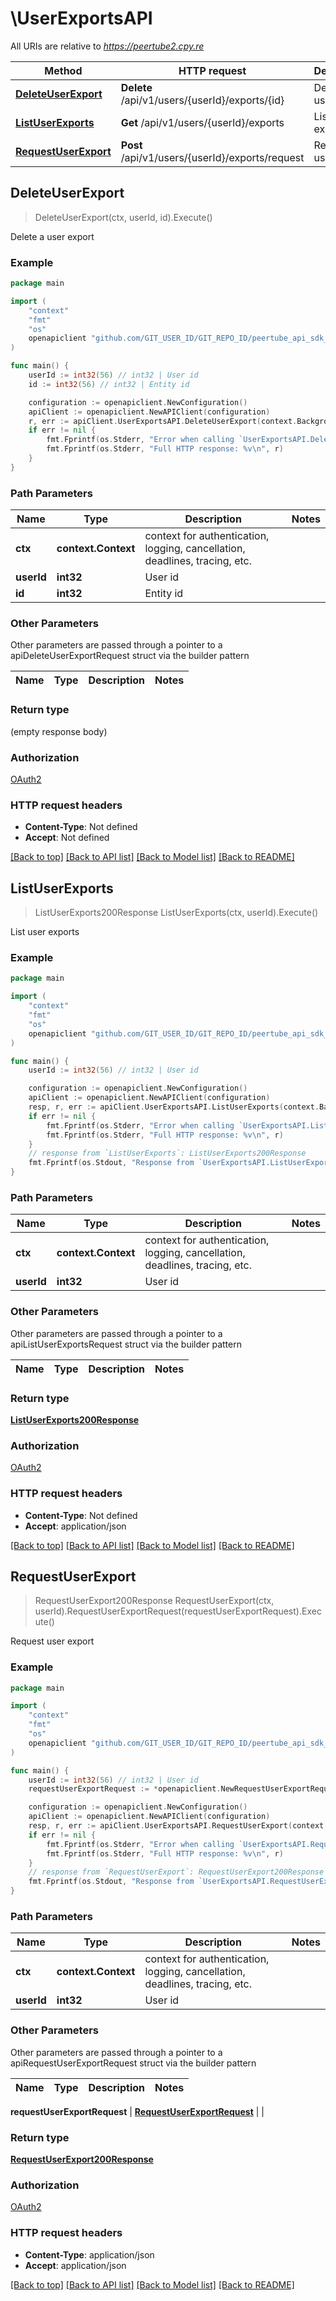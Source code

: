 # \UserExportsAPI

All URIs are relative to *https://peertube2.cpy.re*

Method | HTTP request | Description
------------- | ------------- | -------------
[**DeleteUserExport**](UserExportsAPI.md#DeleteUserExport) | **Delete** /api/v1/users/{userId}/exports/{id} | Delete a user export
[**ListUserExports**](UserExportsAPI.md#ListUserExports) | **Get** /api/v1/users/{userId}/exports | List user exports
[**RequestUserExport**](UserExportsAPI.md#RequestUserExport) | **Post** /api/v1/users/{userId}/exports/request | Request user export



## DeleteUserExport

> DeleteUserExport(ctx, userId, id).Execute()

Delete a user export



### Example

```go
package main

import (
	"context"
	"fmt"
	"os"
	openapiclient "github.com/GIT_USER_ID/GIT_REPO_ID/peertube_api_sdk_go"
)

func main() {
	userId := int32(56) // int32 | User id
	id := int32(56) // int32 | Entity id

	configuration := openapiclient.NewConfiguration()
	apiClient := openapiclient.NewAPIClient(configuration)
	r, err := apiClient.UserExportsAPI.DeleteUserExport(context.Background(), userId, id).Execute()
	if err != nil {
		fmt.Fprintf(os.Stderr, "Error when calling `UserExportsAPI.DeleteUserExport``: %v\n", err)
		fmt.Fprintf(os.Stderr, "Full HTTP response: %v\n", r)
	}
}
```

### Path Parameters


Name | Type | Description  | Notes
------------- | ------------- | ------------- | -------------
**ctx** | **context.Context** | context for authentication, logging, cancellation, deadlines, tracing, etc.
**userId** | **int32** | User id | 
**id** | **int32** | Entity id | 

### Other Parameters

Other parameters are passed through a pointer to a apiDeleteUserExportRequest struct via the builder pattern


Name | Type | Description  | Notes
------------- | ------------- | ------------- | -------------



### Return type

 (empty response body)

### Authorization

[OAuth2](../README.md#OAuth2)

### HTTP request headers

- **Content-Type**: Not defined
- **Accept**: Not defined

[[Back to top]](#) [[Back to API list]](../README.md#documentation-for-api-endpoints)
[[Back to Model list]](../README.md#documentation-for-models)
[[Back to README]](../README.md)


## ListUserExports

> ListUserExports200Response ListUserExports(ctx, userId).Execute()

List user exports



### Example

```go
package main

import (
	"context"
	"fmt"
	"os"
	openapiclient "github.com/GIT_USER_ID/GIT_REPO_ID/peertube_api_sdk_go"
)

func main() {
	userId := int32(56) // int32 | User id

	configuration := openapiclient.NewConfiguration()
	apiClient := openapiclient.NewAPIClient(configuration)
	resp, r, err := apiClient.UserExportsAPI.ListUserExports(context.Background(), userId).Execute()
	if err != nil {
		fmt.Fprintf(os.Stderr, "Error when calling `UserExportsAPI.ListUserExports``: %v\n", err)
		fmt.Fprintf(os.Stderr, "Full HTTP response: %v\n", r)
	}
	// response from `ListUserExports`: ListUserExports200Response
	fmt.Fprintf(os.Stdout, "Response from `UserExportsAPI.ListUserExports`: %v\n", resp)
}
```

### Path Parameters


Name | Type | Description  | Notes
------------- | ------------- | ------------- | -------------
**ctx** | **context.Context** | context for authentication, logging, cancellation, deadlines, tracing, etc.
**userId** | **int32** | User id | 

### Other Parameters

Other parameters are passed through a pointer to a apiListUserExportsRequest struct via the builder pattern


Name | Type | Description  | Notes
------------- | ------------- | ------------- | -------------


### Return type

[**ListUserExports200Response**](ListUserExports200Response.md)

### Authorization

[OAuth2](../README.md#OAuth2)

### HTTP request headers

- **Content-Type**: Not defined
- **Accept**: application/json

[[Back to top]](#) [[Back to API list]](../README.md#documentation-for-api-endpoints)
[[Back to Model list]](../README.md#documentation-for-models)
[[Back to README]](../README.md)


## RequestUserExport

> RequestUserExport200Response RequestUserExport(ctx, userId).RequestUserExportRequest(requestUserExportRequest).Execute()

Request user export



### Example

```go
package main

import (
	"context"
	"fmt"
	"os"
	openapiclient "github.com/GIT_USER_ID/GIT_REPO_ID/peertube_api_sdk_go"
)

func main() {
	userId := int32(56) // int32 | User id
	requestUserExportRequest := *openapiclient.NewRequestUserExportRequest() // RequestUserExportRequest |  (optional)

	configuration := openapiclient.NewConfiguration()
	apiClient := openapiclient.NewAPIClient(configuration)
	resp, r, err := apiClient.UserExportsAPI.RequestUserExport(context.Background(), userId).RequestUserExportRequest(requestUserExportRequest).Execute()
	if err != nil {
		fmt.Fprintf(os.Stderr, "Error when calling `UserExportsAPI.RequestUserExport``: %v\n", err)
		fmt.Fprintf(os.Stderr, "Full HTTP response: %v\n", r)
	}
	// response from `RequestUserExport`: RequestUserExport200Response
	fmt.Fprintf(os.Stdout, "Response from `UserExportsAPI.RequestUserExport`: %v\n", resp)
}
```

### Path Parameters


Name | Type | Description  | Notes
------------- | ------------- | ------------- | -------------
**ctx** | **context.Context** | context for authentication, logging, cancellation, deadlines, tracing, etc.
**userId** | **int32** | User id | 

### Other Parameters

Other parameters are passed through a pointer to a apiRequestUserExportRequest struct via the builder pattern


Name | Type | Description  | Notes
------------- | ------------- | ------------- | -------------

 **requestUserExportRequest** | [**RequestUserExportRequest**](RequestUserExportRequest.md) |  | 

### Return type

[**RequestUserExport200Response**](RequestUserExport200Response.md)

### Authorization

[OAuth2](../README.md#OAuth2)

### HTTP request headers

- **Content-Type**: application/json
- **Accept**: application/json

[[Back to top]](#) [[Back to API list]](../README.md#documentation-for-api-endpoints)
[[Back to Model list]](../README.md#documentation-for-models)
[[Back to README]](../README.md)

